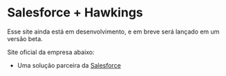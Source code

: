 # Salesforce + Hawkings

Esse site ainda está em desenvolvimento, e em breve será lançado em um versão beta.

Site oficial da empresa abaixo: 

- Uma solução parceira da [Salesforce](https://www.salesforce.com/br/)
